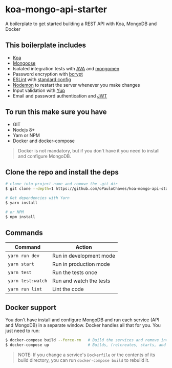 # koa-mongo-api-starter

A boilerplate to get started building a REST API with Koa, MongoDB and Docker

## This boilerplate includes

- [Koa](http://koajs.com/)
- [Mongoose](http://mongoosejs.com/)
- Isolated integration tests with [AVA](https://github.com/avajs/ava) and [mongomen](https://github.com/CImrie/mongomem)
- Password encryption with [bcrypt](https://github.com/kelektiv/node.bcrypt.js)
- [ESLint](https://eslint.org/) with [standard config](https://github.com/standard/eslint-config-standard)
- [Nodemon](https://github.com/remy/nodemon) to restart the server whenever you make changes
- Input validation with [Yup](https://github.com/jquense/yup)
- Email and password authentication and [JWT](https://github.com/auth0/node-jsonwebtoken)

## To run this make sure you have

- GIT
- Nodejs 8+
- Yarn or NPM
- Docker and docker-compose

> Docker is not mandatory, but if you don't have it you need to install and configure MongoDB.

## Clone the repo and install the deps

```sh
# clone into project-name and remove the .git dir
$ git clone --depth=1 https://github.com/oPauloChaves/koa-mongo-api-starter.git project-name && cd project-name && rm -rf .git

# Get dependencies with Yarn
$ yarn install

# or NPM
$ npm install
```

## Commands

Command             | Action                   |
--------------------|--------------------------|
`yarn run dev`      | Run in development mode  |
`yarn start`        | Run in production mode   |
`yarn test`         | Run the tests once       |
`yarn test:watch`   | Run and watch the tests  |
`yarn run lint`     | Lint the code            |

## Docker support

You don't have install and configure MongoDB and run each service (API and MongoDB) in a separate window. Docker handles all that for you. You just need to run:

```sh
$ docker-compose build --force-rm   # Build the services and remove intermediate containers
$ docker-compose up                 # Builds, (re)creates, starts, and attaches to containers for a service.
```

> NOTE: If you change a service's `Dockerfile` or the contents of its build directory, you can run `docker-compose build` to rebuild it.
